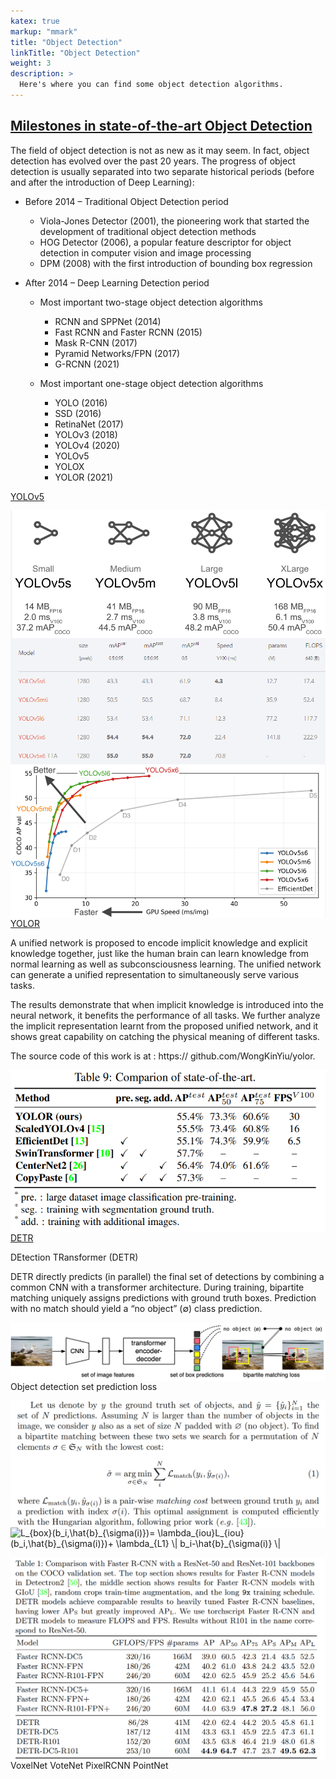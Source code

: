 ```yaml
---
katex: true
markup: "mmark"
title: "Object Detection"
linkTitle: "Object Detection"
weight: 3
description: >
  Here's where you can find some object detection algorithms.
---
```

## [Milestones in state-of-the-art Object Detection](https://viso.ai/deep-learning/object-detection/)
The field of object detection is not as new as it may seem. In fact, object detection has evolved over the past 20 years. The progress of object detection is usually separated into two separate historical periods (before and after the introduction of Deep Learning):

* Before 2014 – Traditional Object Detection period
  * Viola-Jones Detector (2001), the pioneering work that started the development of traditional object detection methods
  * HOG Detector (2006), a popular feature descriptor for object detection in computer vision and image processing
  * DPM (2008) with the first introduction of bounding box regression

* After 2014 – Deep Learning Detection period
  * Most important two-stage object detection algorithms
    * RCNN and SPPNet (2014)
    * Fast RCNN and Faster RCNN (2015)
    * Mask R-CNN (2017)
    * Pyramid Networks/FPN (2017)
    * G-RCNN (2021)

  * Most important one-stage object detection algorithms
    * YOLO (2016)
    * SSD (2016)
    * RetinaNet (2017)
    * YOLOv3 (2018)
    * YOLOv4 (2020)
    * YOLOv5
    * YOLOX
    * YOLOR (2021)

[YOLOv5](https://pytorch.org/hub/ultralytics_yolov5)

<img src="Yolov5.PNG"
   alt="Network"
   style="float: left; margin-right: 10px;" />
<img src="Yolov5_2.PNG"
   alt="Network"
   style="float: left; margin-right: 10px;" />
<img src="Yolov5_3.PNG"
   alt="Network"
   style="float: left; margin-right: 10px;" />

[YOLOR](https://arxiv.org/pdf/2105.04206v1.pdf)

A unified network is proposed to
encode implicit knowledge and explicit knowledge together,
just like the human brain can learn knowledge from normal
learning as well as subconsciousness learning. The unified
network can generate a unified representation to simultaneously serve various tasks. 

The results demonstrate
that when implicit knowledge is introduced into the neural
network, it benefits the performance of all tasks. We further
analyze the implicit representation learnt from the proposed
unified network, and it shows great capability on catching
the physical meaning of different tasks. 

The source code of
this work is at : https:// github.com/WongKinYiu/yolor.

<img src="YOLOR_Compare.PNG"
   alt="Network"
   style="float: left; margin-right: 10px;" />

[DETR](https://arxiv.org/pdf/2005.12872v3.pdf)

DEtection TRansformer (DETR)

DETR directly predicts (in parallel) the final set of detections by combining
a common CNN with a transformer architecture. During training, bipartite matching
uniquely assigns predictions with ground truth boxes. Prediction with no match should
yield a “no object” (∅) class prediction.

<img src="DETR.png"
   alt="Network"
   style="float: left; margin-right: 10px;" />

Object detection set prediction loss

<img src="DETR_loss.PNG"
   alt="Network"
   style="float: left; margin-right: 10px;" />

<img src="https://latex.codecogs.com/svg.image?L_{box}(b_i,\hat{b}_{\sigma(i)})=&space;\lambda_{iou}L_{iou}(b_i,\hat{b}_{\sigma(i)})&plus;&space;\lambda_{L1}&space;\|&space;b_i-\hat{b}_{\sigma(i)}&space;\|" title="L_{box}(b_i,\hat{b}_{\sigma(i)})= \lambda_{iou}L_{iou}(b_i,\hat{b}_{\sigma(i)})+ \lambda_{L1} \| b_i-\hat{b}_{\sigma(i)} \|" />


<img src="DETR_Compare.PNG"
   alt="Network"
   style="float: left; margin-right: 10px;" />
VoxelNet
VoteNet
PixelRCNN
PointNet

